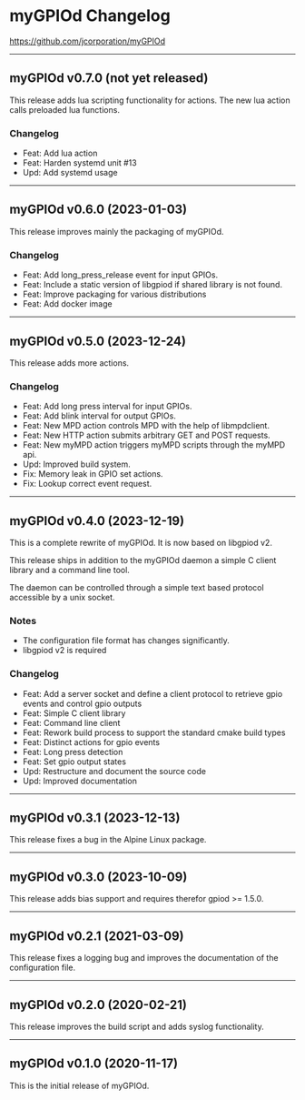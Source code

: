# myGPIOd Changelog

https://github.com/jcorporation/myGPIOd

***

## myGPIOd v0.7.0 (not yet released)

This release adds lua scripting functionality for actions. The new lua action calls preloaded lua functions.

### Changelog

- Feat: Add lua action
- Feat: Harden systemd unit #13
- Upd: Add systemd usage

***

## myGPIOd v0.6.0 (2023-01-03)

This release improves mainly the packaging of myGPIOd.

### Changelog

- Feat: Add long_press_release event for input GPIOs.
- Feat: Include a static version of libgpiod if shared library is not found.
- Feat: Improve packaging for various distributions
- Feat: Add docker image

***

## myGPIOd v0.5.0 (2023-12-24)

This release adds more actions.

### Changelog

- Feat: Add long press interval for input GPIOs.
- Feat: Add blink interval for output GPIOs.
- Feat: New MPD action controls MPD with the help of libmpdclient.
- Feat: New HTTP action submits arbitrary GET and POST requests.
- Feat: New myMPD action triggers myMPD scripts through the myMPD api.
- Upd: Improved build system.
- Fix: Memory leak in GPIO set actions.
- Fix: Lookup correct event request.

***

## myGPIOd v0.4.0 (2023-12-19)

This is a complete rewrite of myGPIOd. It is now based on libgpiod v2.

This release ships in addition to the myGPIOd daemon a simple C client library and a command line tool.

The daemon can be controlled through a simple text based protocol accessible by a unix socket.

### Notes

- The configuration file format has changes significantly.
- libgpiod v2 is required

### Changelog

- Feat: Add a server socket and define a client protocol to retrieve gpio events and control gpio outputs
- Feat: Simple C client library
- Feat: Command line client
- Feat: Rework build process to support the standard cmake build types
- Feat: Distinct actions for gpio events
- Feat: Long press detection
- Feat: Set gpio output states
- Upd: Restructure and document the source code
- Upd: Improved documentation

***

## myGPIOd v0.3.1 (2023-12-13)

This release fixes a bug in the Alpine Linux package.

***

## myGPIOd v0.3.0 (2023-10-09)

This release adds bias support and requires therefor gpiod >= 1.5.0.

***

## myGPIOd v0.2.1 (2021-03-09)

This release fixes a logging bug and improves the documentation of the configuration file.

***

## myGPIOd v0.2.0 (2020-02-21)

This release improves the build script and adds syslog functionality.

***

## myGPIOd v0.1.0 (2020-11-17)

This is the initial release of myGPIOd.
